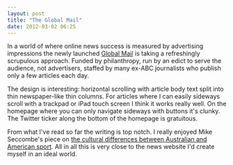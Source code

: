 ```yaml
---
layout: post
title: "The Global Mail"
date: 2012-03-02 06:25
---
```


In a world of where online news success is measured by advertising impressions the newly launched [Global Mail](http://www.theglobalmail.org/) is taking a refreshingly scrupulous approach. Funded by philanthropy, run by an edict to serve the audience, not advertisers, staffed by many ex-ABC journalists who publish only a few articles each day.

The design is interesting: horizontal scrolling with article body text split into thin newspaper-like thin columns. For articles where I can easily sideways scroll with a trackpad or iPad touch screen I think it works really well. On the homepage where you can only navigate sideways with buttons it's clunky. The Twitter ticker along the bottom of the homepage is gratuitous.

From what I've read so far the writing is top notch. I really enjoyed Mike Seccombe's piece on [the cultural differences between Australian and American sport](http://www.theglobalmail.org/feature/why-the-super-bowl-is-a-super-bore/15/). All in all this is very close to the news website I'd create myself in an ideal world.
